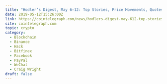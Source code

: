 ```yaml
---
title: "Hodler’s Digest, May 6–12: Top Stories, Price Movements, Quotes and FUD of the Week"
date: 2019-05-12T15:26:00Z
link: https://cointelegraph.com/news/hodlers-digest-may-612-top-stories-price-movements-quotes-and-fud-of-the-week?utm_medium=RSS&utm_source=hune
site: cointelegraph.com
topic: crypto
category:
  - Blockchain
  - Binance
  - Hack
  - Bitfinex
  - Facebook
  - PayPal
  - WeChat
  - Craig Wright
draft: false
---
```

